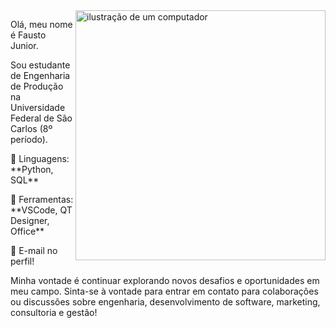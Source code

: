 <img src="https://raw.githubusercontent.com/MicaelliMedeiros/micaellimedeiros/master/image/computer-illustration.png" alt="ilustração de um computador" min-width="400px" max-width="400px" width="400px" align="right">

<p align="left"> 
  Olá, meu nome é Fausto Junior.
</p>
<p align="left"> 
  Sou estudante de Engenharia de Produção na Universidade Federal de São Carlos (8º período).
</p>

<p align="left">
  🦄 Linguagens: **Python, SQL**
</p>

<p align="left">
  💼 Ferramentas: **VSCode, QT Designer, Office**
</p>

<p align="left">
  💌 E-mail no perfil!
</p>

<p align="left"> 
  Minha vontade é continuar explorando novos desafios e oportunidades em meu campo. Sinta-se à vontade para entrar em contato para colaborações ou discussões sobre engenharia, desenvolvimento de software, marketing, consultoria e gestão!
</p>
